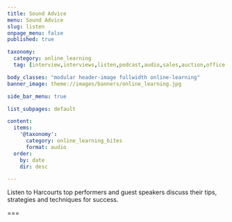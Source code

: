 ```yaml
---
title: Sound Advice
menu: Sound Advice
slug: listen
onpage_menu: false
published: true

taxonomy:
  category: online_learning
  tag: [interview,interviews,listen,podcast,audio,sales,auction,office administrations,sales consultants,property managers,property managers,business owners,managers]

body_classes: "modular header-image fullwidth online-learning"
banner_image: theme://images/banners/online_learning.jpg

side_bar_menu: true

list_subpages: default

content:
  items:
    '@taxonomy':
      category: online_learning_bites
      format: audio
  order:
    by: date
    dir: desc

---
```


Listen to Harcourts top performers and guest speakers discuss their tips, strategies and techniques for success.

===
